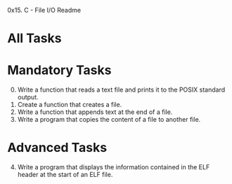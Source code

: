 0x15. C - File I/O Readme

# All Tasks

# Mandatory Tasks

0. Write a function that reads a text file and prints it to the POSIX standard output.
1. Create a function that creates a file.
2. Write a function that appends text at the end of a file.
3. Write a program that copies the content of a file to another file.

# Advanced Tasks

4. Write a program that displays the information contained in the ELF header at the start of an ELF file.
